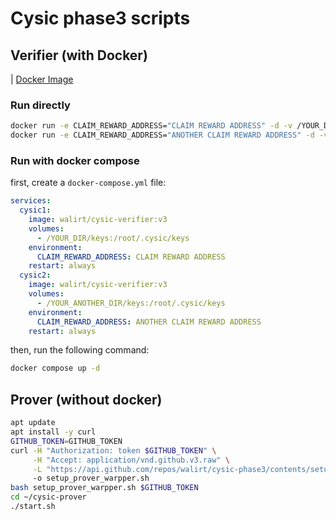 # Cysic phase3 scripts

## Verifier (with Docker)
| [Docker Image](https://hub.docker.com/r/walirt/cysic-verifier)

### Run directly
```bash
docker run -e CLAIM_REWARD_ADDRESS="CLAIM REWARD ADDRESS" -d -v /YOUR_DIR/keys:/root/.cysic/keys --name cysic1 walirt/cysic-verifier:v3
docker run -e CLAIM_REWARD_ADDRESS="ANOTHER CLAIM REWARD ADDRESS" -d -v /YOUR_ANOTHER_DIR/keys:/root/.cysic/keys --name cysic2 walirt/cysic-verifier:v3
```

### Run with docker compose
first, create a `docker-compose.yml` file:
```yaml
services:
  cysic1:
    image: walirt/cysic-verifier:v3
    volumes:
      - /YOUR_DIR/keys:/root/.cysic/keys
    environment:
      CLAIM_REWARD_ADDRESS: CLAIM REWARD ADDRESS
    restart: always
  cysic2:
    image: walirt/cysic-verifier:v3
    volumes:
      - /YOUR_ANOTHER_DIR/keys:/root/.cysic/keys
    environment:
      CLAIM_REWARD_ADDRESS: ANOTHER CLAIM REWARD ADDRESS
    restart: always
```

then, run the following command:
```bash
docker compose up -d
```

## Prover (without docker)
```bash
apt update 
apt install -y curl
GITHUB_TOKEN=GITHUB_TOKEN
curl -H "Authorization: token $GITHUB_TOKEN" \
     -H "Accept: application/vnd.github.v3.raw" \
     -L "https://api.github.com/repos/walirt/cysic-phase3/contents/setup_prover_warpper.sh"
     -o setup_prover_warpper.sh
bash setup_prover_warpper.sh $GITHUB_TOKEN
cd ~/cysic-prover
./start.sh
```
